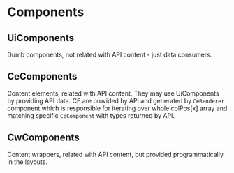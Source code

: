 # Components

## UiComponents

Dumb components, not related with API content - just data consumers. 

## CeComponents

Content elements, related with API content. They may use UiComponents by providing API data.
CE are provided by API and generated by `CeRenderer` component which is responsible for iterating over whole colPos[x] array and matching specific `CeComponent` with types returned by API.

## CwComponents

Content wrappers, related with API content, but provided programmatically in the layouts. 
